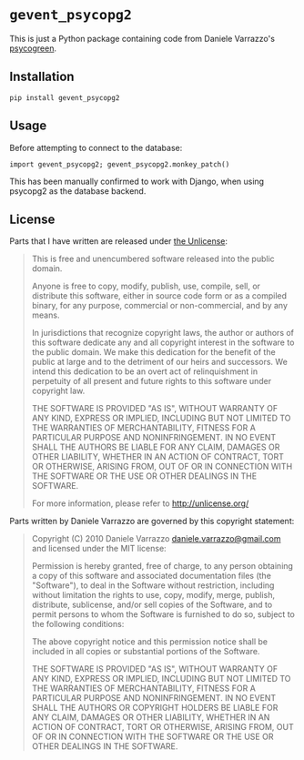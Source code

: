 # `gevent_psycopg2`

This is just a Python package containing code from Daniele Varrazzo's
[psycogreen][].

  [psycogreen]: https://bitbucket.org/dvarrazzo/psycogreen/src/77a9c05f5229/gevent/psyco_gevent.py


## Installation

    pip install gevent_psycopg2


## Usage

Before attempting to connect to the database:

    import gevent_psycopg2; gevent_psycopg2.monkey_patch()

This has been manually confirmed to work with Django, when using psycopg2 as
the database backend.


## License

Parts that I have written are released under [the Unlicense](http://unlicense.org/):

> This is free and unencumbered software released into the public domain.
>
> Anyone is free to copy, modify, publish, use, compile, sell, or
> distribute this software, either in source code form or as a compiled
> binary, for any purpose, commercial or non-commercial, and by any
> means.
>
> In jurisdictions that recognize copyright laws, the author or authors
> of this software dedicate any and all copyright interest in the
> software to the public domain. We make this dedication for the benefit
> of the public at large and to the detriment of our heirs and
> successors. We intend this dedication to be an overt act of
> relinquishment in perpetuity of all present and future rights to this
> software under copyright law.
>
> THE SOFTWARE IS PROVIDED "AS IS", WITHOUT WARRANTY OF ANY KIND,
> EXPRESS OR IMPLIED, INCLUDING BUT NOT LIMITED TO THE WARRANTIES OF
> MERCHANTABILITY, FITNESS FOR A PARTICULAR PURPOSE AND NONINFRINGEMENT.
> IN NO EVENT SHALL THE AUTHORS BE LIABLE FOR ANY CLAIM, DAMAGES OR
> OTHER LIABILITY, WHETHER IN AN ACTION OF CONTRACT, TORT OR OTHERWISE,
> ARISING FROM, OUT OF OR IN CONNECTION WITH THE SOFTWARE OR THE USE OR
> OTHER DEALINGS IN THE SOFTWARE.
>
> For more information, please refer to <http://unlicense.org/>

Parts written by Daniele Varrazzo are governed by this copyright statement:

> Copyright (C) 2010 Daniele Varrazzo <daniele.varrazzo@gmail.com>
> and licensed under the MIT license:
> 
> Permission is hereby granted, free of charge, to any person obtaining a copy
> of this software and associated documentation files (the "Software"), to deal
> in the Software without restriction, including without limitation the rights
> to use, copy, modify, merge, publish, distribute, sublicense, and/or sell
> copies of the Software, and to permit persons to whom the Software is
> furnished to do so, subject to the following conditions:
> 
> The above copyright notice and this permission notice shall be included in
> all copies or substantial portions of the Software.
> 
> THE SOFTWARE IS PROVIDED "AS IS", WITHOUT WARRANTY OF ANY KIND, EXPRESS OR
> IMPLIED, INCLUDING BUT NOT LIMITED TO THE WARRANTIES OF MERCHANTABILITY,
> FITNESS FOR A PARTICULAR PURPOSE AND NONINFRINGEMENT. IN NO EVENT SHALL THE
> AUTHORS OR COPYRIGHT HOLDERS BE LIABLE FOR ANY CLAIM, DAMAGES OR OTHER
> LIABILITY, WHETHER IN AN ACTION OF CONTRACT, TORT OR OTHERWISE, ARISING FROM,
> OUT OF OR IN CONNECTION WITH THE SOFTWARE OR THE USE OR OTHER DEALINGS IN
> THE SOFTWARE.
